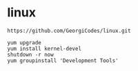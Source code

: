 linux
=====

```
https://github.com/GeorgiCodes/linux.git
```

```
yum upgrade
yum install kernel-devel
shutdown -r now
yum groupinstall 'Development Tools'
```